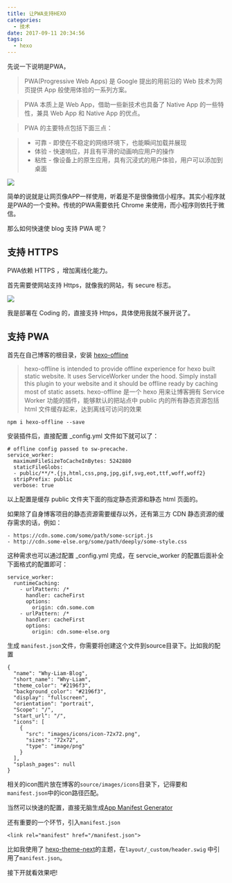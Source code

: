 ```yaml
---
title: 让PWA支持HEXO
categories:
  - 技术
date: 2017-09-11 20:34:56
tags:
  - hexo
---
```


先说一下说明是PWA， 

> PWA(Progressive Web Apps) 是 Google 提出的用前沿的 Web 技术为网页提供 App 般使用体验的一系列方案。

> PWA 本质上是 Web App，借助一些新技术也具备了 Native App 的一些特性，兼具 Web App 和 Native App 的优点。

> PWA 的主要特点包括下面三点：

> * 可靠 - 即使在不稳定的网络环境下，也能瞬间加载并展现
> * 体验 - 快速响应，并且有平滑的动画响应用户的操作
> * 粘性 - 像设备上的原生应用，具有沉浸式的用户体验，用户可以添加到桌面

![](https://ws2.sinaimg.cn/large/006tNc79gy1fjfvzwpgctg30gl0k1u0x.gif)

简单的说就是让网页像APP一样使用，听着是不是很像微信小程序。其实小程序就是PWA的一个变种。传统的PWA需要依托 Chrome 来使用，而小程序则依托于微信。

那么如何快速使 blog 支持 PWA 呢？

## 支持 HTTPS

PWA依赖 HTTPS ，增加离线化能力。

首先需要使网站支持 Https，就像我的网站，有 secure 标志。

![](https://ws4.sinaimg.cn/large/006tNc79gy1fjfvw3876hj31kw08cdhk.jpg)

我是部署在 Coding 的，直接支持 Https，具体使用我就不展开说了。

## 支持 PWA

首先在自己博客的根目录，安装 [hexo-offline](https://www.npmjs.com/package/hexo-offline)

> hexo-offline is intended to provide offline experience for hexo built static website. It uses ServiceWorker under the hood. Simply install this plugin to your website and it should be offline ready by caching most of static assets.
> hexo-offline 是一个 hexo 用来让博客拥有 Service Worker 功能的插件，能够默认的把站点中 public 内的所有静态资源包括 html 文件缓存起来，达到离线可访问的效果

```
npm i hexo-offline --save
```

安装插件后，直接配置 _config.yml 文件如下就可以了：

```
# offline config passed to sw-precache.
service_worker:
  maximumFileSizeToCacheInBytes: 5242880
  staticFileGlobs:
  - public/**/*.{js,html,css,png,jpg,gif,svg,eot,ttf,woff,woff2}
  stripPrefix: public
  verbose: true
```

以上配置是缓存 public 文件夹下面的指定静态资源和静态 html 页面的。

如果除了自身博客项目的静态资源需要缓存以外，还有第三方 CDN 静态资源的缓存需求的话，例如：

```
- https://cdn.some.com/some/path/some-script.js
- http://cdn.some-else.org/some/path/deeply/some-style.css
```

这种需求也可以通过配置 _config.yml 完成，在 servcie_worker 的配置后面补全下面格式的配置即可：

```
service_worker:
  runtimeCaching:
    - urlPattern: /*
      handler: cacheFirst
      options:
        origin: cdn.some.com
    - urlPattern: /*
      handler: cacheFirst
      options:
        origin: cdn.some-else.org
```

生成 `manifest.json`文件，你需要将创建这个文件到source目录下。比如我的配置

```
{
  "name": "Why·Liam·Blog",
  "short_name": "Why·Liam",
  "theme_color": "#2196f3",
  "background_color": "#2196f3",
  "display": "fullscreen",
  "orientation": "portrait",
  "Scope": "/",
  "start_url": "/",
  "icons": [
    {
      "src": "images/icons/icon-72x72.png",
      "sizes": "72x72",
      "type": "image/png"
    }
  ],
  "splash_pages": null
}
```

相关的icon图片放在博客的`source/images/icons`目录下，记得要和`manifest.json`中的icon路径匹配。 

当然可以快速的配置，直接无脑生成[App Manifest Generator](https://app-manifest.firebaseapp.com/)

还有重要的一个环节，引入`manifest.json`

```
<link rel="manifest" href="/manifest.json">
```

比如我使用了 [hexo-theme-next](https://github.com/iissnan/hexo-theme-next)的主题，在`layout/_custom/header.swig` 中引用了`manifest.json`。

接下开就看效果吧!